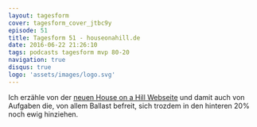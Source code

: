 ```yaml
---
layout: tagesform
cover: tagesform_cover_jtbc9y
episode: 51
title: Tagesform 51 - houseonahill.de
date: 2016-06-22 21:26:10
tags: podcasts tagesform mvp 80-20
navigation: true
disqus: true
logo: 'assets/images/logo.svg'
---
```


Ich erzähle von der [neuen House on a Hill Webseite](http://houseonahill.de)
und damit auch von Aufgaben die, von allem Ballast befreit, sich trozdem
in den hinteren 20% noch ewig hinziehen.
